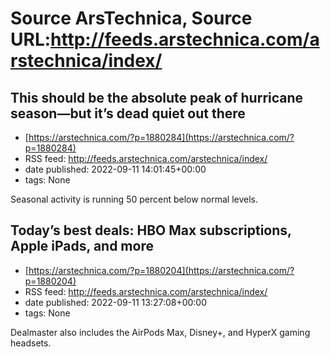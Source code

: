 # Source ArsTechnica, Source URL:http://feeds.arstechnica.com/arstechnica/index/

## This should be the absolute peak of hurricane season—but it’s dead quiet out there
 - [https://arstechnica.com/?p=1880284](https://arstechnica.com/?p=1880284)
 - RSS feed: http://feeds.arstechnica.com/arstechnica/index/
 - date published: 2022-09-11 14:01:45+00:00
 - tags: None

Seasonal activity is running 50 percent below normal levels.

## Today’s best deals: HBO Max subscriptions, Apple iPads, and more
 - [https://arstechnica.com/?p=1880204](https://arstechnica.com/?p=1880204)
 - RSS feed: http://feeds.arstechnica.com/arstechnica/index/
 - date published: 2022-09-11 13:27:08+00:00
 - tags: None

Dealmaster also includes the AirPods Max, Disney+, and HyperX gaming headsets.
